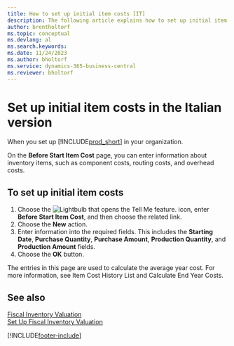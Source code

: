 ```yaml
---
title: How to set up initial item costs [IT]
description: The following article explains how to set up initial item costs with the Before Start Item Cost feature.
author: brentholtorf
ms.topic: conceptual
ms.devlang: al
ms.search.keywords:
ms.date: 11/24/2023
ms.author: bholtorf
ms.service: dynamics-365-business-central
ms.reviewer: bholtorf
---
```

# Set up initial item costs in the Italian version
When you set up [!INCLUDE[prod_short](../../includes/prod_short.md)] in your organization.  

On the **Before Start Item Cost** page, you can enter information about inventory items, such as component costs, routing costs, and overhead costs.  

## To set up initial item costs  

1.  Choose the ![Lightbulb that opens the Tell Me feature.](../../media/ui-search/search_small.png "Tell me what you want to do") icon, enter **Before Start Item Cost**, and then choose the related link.  
2.  Choose the **New** action.  
3.  Enter information into the required fields. This includes the **Starting Date**, **Purchase Quantity**, **Purchase Amount**, **Production Quantity**, and **Production Amount** fields.  
4.  Choose the **OK** button.  

The entries in this page are used to calculate the average year cost. For more information, see Item Cost History List and Calculate End Year Costs.  

## See also  
 [Fiscal Inventory Valuation](fiscal-inventory-valuation.md)   
 [Set Up Fiscal Inventory Valuation](how-to-set-up-fiscal-inventory-valuation.md)   


[!INCLUDE[footer-include](../../includes/footer-banner.md)]